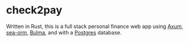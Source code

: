 # check2pay

Written in Rust, this is a full stack personal finance web app using [Axum](https://github.com/tokio-rs/axum), [sea-orm](https://github.com/SeaQL/sea-orm), [Bulma](https://github.com/jgthms/bulma), and with a [Postgres](https://www.postgresql.org/) database.
